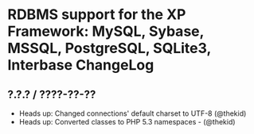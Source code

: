 RDBMS support for the XP Framework: MySQL, Sybase, MSSQL, PostgreSQL, SQLite3, Interbase ChangeLog
========================================================================

## ?.?.? / ????-??-??

* Heads up: Changed connections' default charset to UTF-8 (@thekid)
* Heads up: Converted classes to PHP 5.3 namespaces - (@thekid)

